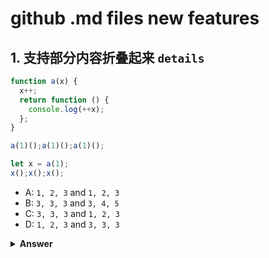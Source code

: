 # github .md  files new features

## 1. 支持部分内容折叠起来 `details`

```javascript
function a(x) {
  x++;
  return function () {
    console.log(++x);
  };
}

a(1)();a(1)();a(1)();

let x = a(1);
x();x();x();
```
- A: `1, 2, 3` and `1, 2, 3`
- B: `3, 3, 3` and `3, 4, 5`
- C: `3, 3, 3` and `1, 2, 3`
- D: `1, 2, 3` and `3, 3, 3`

<details><summary><b>Answer</b></summary>
<p>

#### Answer: B

</p>
</details>

